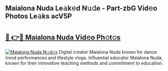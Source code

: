 ## Maialona Nuda Le𝚊k𝚎d N𝚞𝚍e - Part-zbG Vid𝚎o Photos Le𝚊ks acV5P

# <h2><a href="http://fbfazzu.evod.top/?m=Maialona+Nuda">🔗 👉🔴 Maialona Nuda Vid𝚎o Ph𝚘t𝚘s</a></h2>

[![Maialona Nuda N𝚞d𝚎s](https://i.imgur.com/8V9OHl7.gif)](http://fbfazzu.evod.top/?m=Maialona+Nuda)
Digital creator Maialona Nuda known for dance trend performances and lifestyle vlogs. Influential educator Maialona Nuda, known for their innovative teaching methods and commitment to education. 
